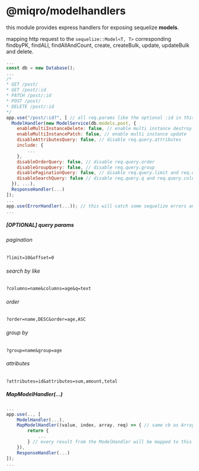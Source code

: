 # @miqro/modelhandlers

this module provides express handlers for exposing sequelize **models**. 

mapping http request to the ``sequelize::Model<T, T>`` corresponding findbyPK, findALl, findAllAndCount, create, createBulk, update, updateBulk and delete. 

```javascript
...
const db = new Database();
...
/*
* GET /post/
* GET /post/:id
* PATCH /post/:id
* POST /post/
* DELETE /post/:id
*/
app.use("/post/:id?", [ // all req.params like the optional :id in this example will be mapped as a WhereOptions from sequelize.
  ModelHandler(new ModelService(db.models.post, {
    enableMultiInstanceDelete: false, // enable multi instance destroy
    enableMultiInstancePatch: false, // enable multi instance update
    disableAttributesQuery: false, // disable req.query.attributes
    include: {
        ...
    },
    disableOrderQuery: false, // disable req.query.order
    disableGroupQuery: false, // disable req.query.group
    disablePaginationQuery: false, // disable req.query.limit and req.query.offset
    disableSearchQuery: false // disable req.query.q and req.query.columns
  }), ...), 
  ResponseHandler(...)
]);
...
app.use(ErrorHandler(...)); // this will catch some sequelize errors and return an appropiate http response
...
```

##### [OPTIONAL] query params

###### pagination

```
?limit=10&offset=0
```

###### search by like

```
?columns=name&columns=age&q=text
```

###### order

```
?order=name,DESC&order=age,ASC
```

###### group by

```
?group=name&group=age
```

###### attributes

```
?attributes=id&attributes=sum,amount,total
```

##### MapModelHandler(...)

```javascript
...
app.use(.., [
    ModelHandler(...),
    MapModelHandler((value, index, array, req) => { // same cb as Array.map but with req added
        return {
            ... 
        } // every result from the ModelHandler will be mapped to this even if result is paginated
    }),
    ResponseHandler(...) 
]);
...
```
